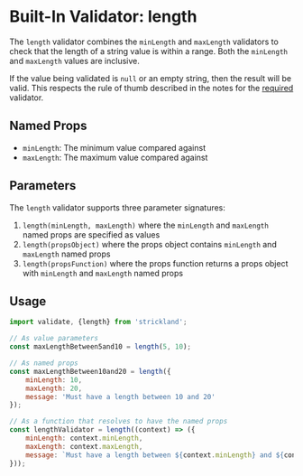 # Built-In Validator: length

The `length` validator combines the `minLength` and `maxLength` validators to check that the length of a string value is within a range. Both the `minLength` and `maxLength` values are inclusive.

If the value being validated is `null` or an empty string, then the result will be valid. This respects the rule of thumb described in the notes for the [required](required.md) validator.

## Named Props

* `minLength`: The minimum value compared against
* `maxLength`: The maximum value compared against

## Parameters

The `length` validator supports three parameter signatures:

1. `length(minLength, maxLength)` where the `minLength` and `maxLength` named props are specified as values
1. `length(propsObject)` where the props object contains `minLength` and `maxLength` named props
1. `length(propsFunction)` where the props function returns a props object with `minLength` and `maxLength` named props

## Usage

``` jsx
import validate, {length} from 'strickland';

// As value parameters
const maxLengthBetween5and10 = length(5, 10);

// As named props
const maxLengthBetween10and20 = length({
    minLength: 10,
    maxLength: 20,
    message: 'Must have a length between 10 and 20'
});

// As a function that resolves to have the named props
const lengthValidator = length((context) => ({
    minLength: context.minLength,
    maxLength: context.maxLength,
    message: `Must have a length between ${context.minLength} and ${context.maxLength}`
}));
```

